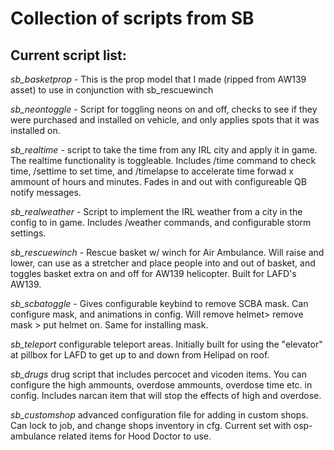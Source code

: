 # Collection of scripts from SB

## __Current script list:__

*sb_basketprop* - This is the prop model that I made (ripped from AW139 asset) to use in conjunction with sb_rescuewinch

*sb_neontoggle* - Script for toggling neons on and off, checks to see if they were purchased and installed on vehicle, and only applies spots that it was installed on. 

*sb_realtime* - script to take the time from any IRL city and apply it in game. The realtime functionality is toggleable. Includes /time command to check time, /settime to set time, and /timelapse to accelerate time forwad x ammount of hours and minutes. Fades in and out with configureable QB notify messages. 

*sb_realweather* - Script to implement the IRL weather from a city in the config to in game. Includes /weather commands, and configurable storm settings. 

*sb_rescuewinch* - Rescue basket w/ winch for Air Ambulance. Will raise and lower, can use as a stretcher and place people into and out of basket, and toggles basket extra on and off for AW139 helicopter. Built for LAFD's AW139. 

*sb_scbatoggle* - Gives configurable keybind to remove SCBA mask. Can configure mask, and animations in config. Will remove helmet> remove mask > put helmet on. Same for installing mask. 

*sb_teleport* configurable teleport areas. Initially built for using the "elevator" at pillbox for LAFD to get up to and down from Helipad on roof. 

*sb_drugs* drug script that includes percocet and vicoden items. You can configure the high ammounts, overdose ammounts, overdose time etc. in config. Includes narcan item that will stop the effects of high and overdose. 

*sb_customshop* advanced configuration file for adding in custom shops. Can lock to job, and change shops inventory in cfg. Current set with osp-ambulance related items for Hood Doctor to use.